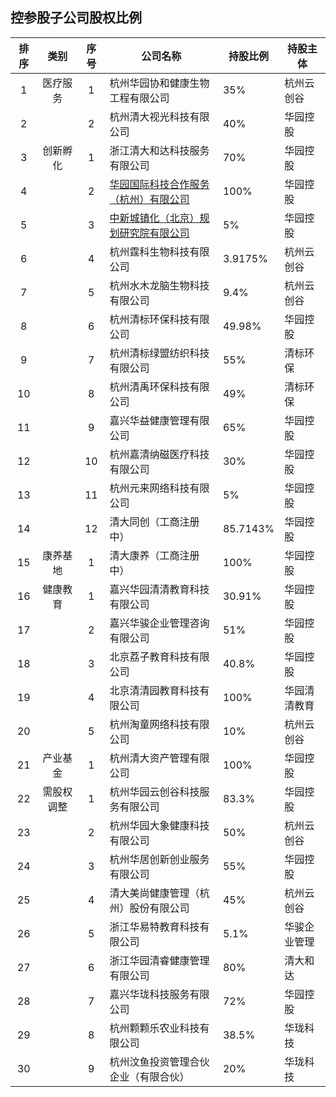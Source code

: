 ## 控参股子公司股权比例

|排序|类别|序号|公司名称|持股比例|持股主体|
|:--:|:---:|:--:|----|----|----|
|1|医疗服务|1|杭州华园协和健康生物工程有限公司|35%|杭州云创谷|
|2||2|杭州清大视光科技有限公司|40%|华园控股|
|3|创新孵化|1|浙江清大和达科技服务有限公司|70%|华园控股|
|4||2|[华园国际科技合作服务（杭州）有限公司](https://github.com/bitbyte27/Management/blob/master/Subsidiary_Contact_Record/huayuanguoji.md)|100%|华园控股|
|5||3|[中新城镇化（北京）规划研究院有限公司](https://github.com/bitbyte27/Management/blob/master/Subsidiary_Contact_Record/zhongxinchengzhenhua.md)|5%|华园控股|
|6||4|杭州霆科生物科技有限公司|3.9175%|杭州云创谷|
|7||5|杭州水木龙脑生物科技有限公司|9.4%|杭州云创谷|
|8||6|杭州清标环保科技有限公司|49.98%|华园控股|
|9||7|杭州清标绿盟纺织科技有限公司|55%|清标环保|
|10||8|杭州清禹环保科技有限公司|49%|清标环保|
|11||9|嘉兴华益健康管理有限公司|65%|华园控股|
|12||10|杭州嘉清纳磁医疗科技有限公司|30%|华园控股|
|13||11|杭州元来网络科技有限公司|5%|华园控股|
|14||12|清大同创（工商注册中）|85.7143%|华园控股|
|15|康养基地|1|清大康养（工商注册中）|100%|华园控股|
|16|健康教育|1|嘉兴华园清清教育科技有限公司|30.91%|华园控股|
|17||2|嘉兴华骏企业管理咨询有限公司|51%|华园控股|
|18||3|北京荔子教育科技有限公司|40.8%|华园控股|
|19||4|北京清清园教育科技有限公司|100%|华园清清教育|
|20||5|杭州淘童网络科技有限公司|10%|杭州云创谷|
|21|产业基金|1|杭州清大资产管理有限公司|100%|华园控股|
|22|需股权调整|1|杭州华园云创谷科技服务有限公司|83.3%|华园控股|
|23||2|杭州华园大象健康科技有限公司|50%|杭州云创谷|
|24||3|杭州华居创新创业服务有限公司|55%|华园控股|
|25||4|清大美尚健康管理（杭州）股份有限公司|45%|杭州云创谷|
|26||5|浙江华易特教育科技有限公司|5.1%|华骏企业管理|
|27||6|浙江华园清睿健康管理有限公司|80%|清大和达|
|28||7|嘉兴华珑科技服务有限公司|72%|华园控股|
|29||8|杭州颗颗乐农业科技有限公司|38.5%|华珑科技|
|30||9|杭州汶鱼投资管理合伙企业（有限合伙）|20%|华珑科技|
